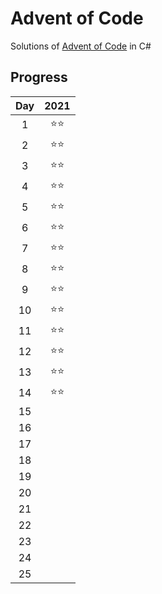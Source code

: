 # Advent of Code
Solutions of [Advent of Code](https://adventofcode.com/) in C#

## Progress
| Day | 2021 |
|:---:|:----:|
|  1  |  ⭐⭐  |
|  2  |  ⭐⭐  |
|  3  |  ⭐⭐  |
|  4  |  ⭐⭐  |
|  5  |  ⭐⭐  |
|  6  |  ⭐⭐  |
|  7  |  ⭐⭐  |
|  8  |  ⭐⭐  |
|  9  |  ⭐⭐  |
|  10 |  ⭐⭐  |
|  11 |  ⭐⭐  |
|  12 |  ⭐⭐  |
|  13 |  ⭐⭐  |
|  14 |  ⭐⭐  |
|  15 |      |
|  16 |      |
|  17 |      |
|  18 |      |
|  19 |      |
|  20 |      |
|  21 |      |
|  22 |      |
|  23 |      |
|  24 |      |
|  25 |      |
